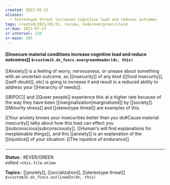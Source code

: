 ```yaml
---
created: 2021-05-31
aliases:
  - Stereotype threat increases cognitive load and reduces outcomes
tags: created/2021/05/31, review, node/evergreen/claim
sr-due: 2022-07-17
sr-interval: 128
sr-ease: 205
---
```


#### [[Insecure material conditions increase cognitive load and reduce outcomes]] `$=customJS.dv_funcs.evergreenHeader(dv, this)`

[[Anxiety]] is a feeling of worry, nervousness, or unease about something with an uncertain outcome, so [[insecurity]] of any kind ([[food insecurity]], [[self-doubt]], etc) is going to increase it and result in a reduced ability to address your [[Hierarchy of needs]].

[[BIPOC]] and [[Queer people]] experience this at a higher rate because of the way they have been [[marginalization|marginalized]] by [[society]]. [[Minority stress]] and [[stereotype threat]] are examples of this. 

[[Your anxiety knows your insecurities better than you do#Cause material insecurity]] talks about how this load can effect you [[subconscious|subconsciously]]. [[Human's will find explanations for inexplainable things]], and this [[anxiety]] is an explanation of the [[injustice]] of your situation: [[The injustice of endurance]]

### <hr class="footnote"/>

**Status**:: #EVER/GREEN  
*edited `=this.file.mtime`*

**Topics**:: [[anxiety]], [[socialization]], [[stereotype threat]]
*`$=customJS.dv_funcs.outlinedIn(dv, this)`*
